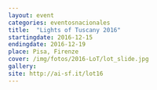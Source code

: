 ```yaml
---
layout: event
categories: eventosnacionales
title:  "Lights of Tuscany 2016"
startingdate: 2016-12-15
endingdate: 2016-12-19
place: Pisa, Firenze
cover: /img/fotos/2016-LoT/lot_slide.jpg
gallery: 
site: http://ai-sf.it/lot16
---
```

